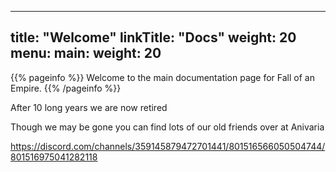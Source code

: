 
---
title: "Welcome"
linkTitle: "Docs"
weight: 20
menu:
  main:
    weight: 20
---

{{% pageinfo %}}
Welcome to the main documentation page for Fall of an Empire.
{{% /pageinfo %}}

After 10 long years we are now retired

Though we may be gone you can find lots of our old friends over at Anivaria

https://discord.com/channels/359145879472701441/801516566050504744/801516975041282118
